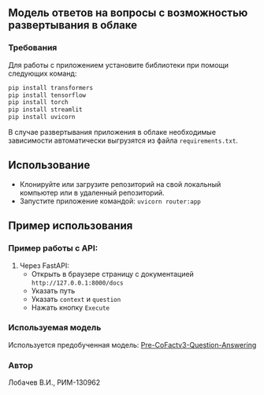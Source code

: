 ## Модель ответов на вопросы с возможностью развертывания в облаке

### Требования

Для работы с приложением установите библиотеки при помощи следующих команд:
```python
pip install transformers
pip install tensorflow
pip install torch
pip install streamlit
pip install uvicorn
```
В случае развертывания приложения в облаке необходимые зависимости автоматически выгрузятся из файла `requirements.txt`.

## Использование
- Клонируйте или загрузите репозиторий на свой локальный компьютер или в удаленный репозиторий.
- Запустите приложение командой: `uvicorn router:app`

## Пример использования

### Пример работы с API:
1. Через FastAPI:
    - Открыть в браузере страницу с документацией `http://127.0.0.1:8000/docs`
    - Указать путь
    - Указать `context` и `question`
    - Нажать кнопку `Execute`

### Используемая модель
Используется предобученная модель: [Pre-CoFactv3-Question-Answering](https://huggingface.co/AndyChiang/Pre-CoFactv3-Question-Answering)

### Автор
Лобачев В.И., РИМ-130962

